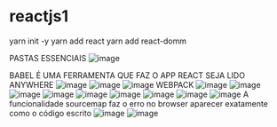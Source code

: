 # reactjs1
 
yarn init -y
yarn add react
yarn add react-domm

PASTAS ESSENCIAIS
![image](https://user-images.githubusercontent.com/59730229/117494622-f357f280-af4a-11eb-8db5-46179a07c3f6.png)

BABEL É UMA FERRAMENTA QUE FAZ O APP REACT SEJA LIDO ANYWHERE
![image](https://user-images.githubusercontent.com/59730229/117495069-8b55dc00-af4b-11eb-871f-02aa35796e34.png)
![image](https://user-images.githubusercontent.com/59730229/117496163-07045880-af4d-11eb-9e4d-9dd2c88acf2e.png)
![image](https://user-images.githubusercontent.com/59730229/117496740-da047580-af4d-11eb-8813-60118466ff32.png)
WEBPACK
![image](https://user-images.githubusercontent.com/59730229/117725757-03c2d400-b1bc-11eb-8be5-92fdab145e55.png)
![image](https://user-images.githubusercontent.com/59730229/117725889-2a810a80-b1bc-11eb-8e8b-09612822d949.png)
![image](https://user-images.githubusercontent.com/59730229/117726881-9c0d8880-b1bd-11eb-9e42-88ce3d3c86b9.png)
![image](https://user-images.githubusercontent.com/59730229/117731196-18a36580-b1c4-11eb-9563-971df22366a1.png)
![image](https://user-images.githubusercontent.com/59730229/117731214-1e00b000-b1c4-11eb-9003-2c9394595215.png)
![image](https://user-images.githubusercontent.com/59730229/117731320-5607f300-b1c4-11eb-8e6d-a2abd8571b1c.png)
![image](https://user-images.githubusercontent.com/59730229/117731494-9bc4bb80-b1c4-11eb-8413-c02e404dfbb1.png)
![image](https://user-images.githubusercontent.com/59730229/117731693-f3632700-b1c4-11eb-96d5-ebc90e79d989.png)
![image](https://user-images.githubusercontent.com/59730229/117732511-6620d200-b1c6-11eb-8d85-bd218e11e67f.png)
A funcionalidade sourcemap faz o erro no browser aparecer exatamente como o código escrito
![image](https://user-images.githubusercontent.com/59730229/117807607-360f1880-b232-11eb-828f-ec37d127235a.png)
![image](https://user-images.githubusercontent.com/59730229/117857176-ded56c00-b262-11eb-99e6-bc9a88efaa75.png)

